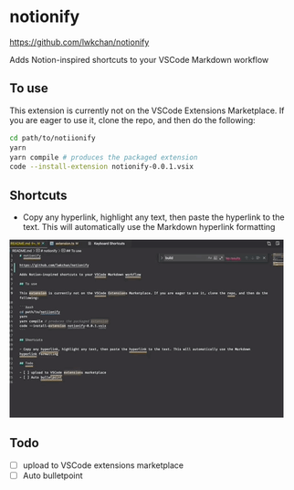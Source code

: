 # notionify

https://github.com/lwkchan/notionify

Adds Notion-inspired shortcuts to your VSCode Markdown workflow

## To use

This extension is currently not on the VSCode Extensions Marketplace. If you are eager to use it, clone the repo, and then do the following:

```bash
cd path/to/notiionify
yarn
yarn compile # produces the packaged extension
code --install-extension notionify-0.0.1.vsix
```

## Shortcuts

- Copy any hyperlink, highlight any text, then paste the hyperlink to the text. This will automatically use the Markdown hyperlink formatting

![Paste as hyperlink demonstration](images/screencap-paste-hyperlink.gif)

## Todo

- [ ] upload to VSCode extensions marketplace
- [ ] Auto bulletpoint

